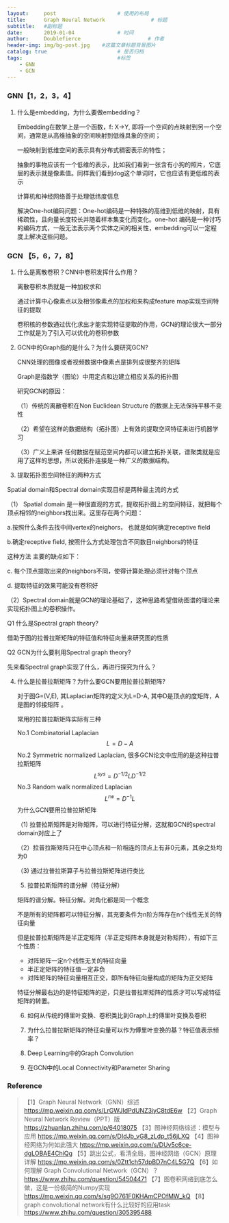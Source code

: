 ```yaml
---
layout:     post                    # 使用的布局
title:      Graph Neural Network               # 标题 
subtitle:   #副标题
date:       2019-01-04              # 时间
author:     Doublefierce                      # 作者
header-img: img/bg-post.jpg    #这篇文章标题背景图片
catalog: true                       # 是否归档
tags:                               #标签
    - GNN
    - GCN
---
```


### GNN【1，2，3，4】

1. 什么是embedding，为什么要做embedding？

   Embedding在数学上是一个函数，f: X->Y, 即将一个空间的点映射到另一个空间，通常是从高维抽象的空间映射到低维具象的空间；

   一般映射到低维空间的表示具有分布式稠密表示的特性；

   抽象的事物应该有一个低维的表示，比如我们看到一张含有小狗的照片，它底层的表示就是像素值。同样我们看到dog这个单词时，它也应该有更低维的表示

   计算机和神经网络善于处理低纬度信息

   解决One-hot编码问题：One-hot编码是一种特殊的高维到低维的映射，具有稀疏性，且向量长度较长并随着样本集变化而变化。one-hot 编码是一种讨巧的编码方式，一般无法表示两个实体之间的相关性，embedding可以一定程度上解决这些问题。

###  GCN 【5，6，7，8】

1. 什么是离散卷积？CNN中卷积发挥什么作用？

   离散卷积本质就是一种加权求和

   通过计算中心像素点以及相邻像素点的加权和来构成feature map实现空间特征的提取

   卷积核的参数通过优化求出才能实现特征提取的作用，GCN的理论很大一部分工作就是为了引入可以优化的卷积参数

2. GCN中的Graph指的是什么？为什么要研究GCN?

   CNN处理的图像或者视频数据中像素点是排列成很整齐的矩阵

   Graph是指数学（图论）中用定点和边建立相应关系的拓扑图

   研究GCN的原因：

   （1）传统的离散卷积在Non Euclidean Structure 的数据上无法保持平移不变性

   （2）希望在这样的数据结构（拓扑图）上有效的提取空间特征来进行机器学习

   （3）广义上来讲 任何数据在赋范空间内都可以建立拓扑关联，谱聚类就是应用了这样的思想，所以说拓扑连接是一种广义的数据结构。

3.  提取拓扑图空间特征的两种方式

   Spatial domain和Spectral domain实现目标是两种最主流的方式

   （1） Spatial domain 是一种很直观的方式，提取拓扑图上的空间特征，就把每个顶点相邻的neighbors找出来。这里存在两个问题：

   a.按照什么条件去找中间vertex的neighors， 也就是如何确定receptive field

   b.确定receptive field, 按照什么方式处理包含不同数目neighbors的特征

   这种方法 主要的缺点如下：

   c. 每个顶点提取出来的neighbors不同，使得计算处理必须针对每个顶点

   d. 提取特征的效果可能没有卷积好

   （2）Spectral domain就是GCN的理论基础了，这种思路希望借助图谱的理论来实现拓扑图上的卷积操作。

   Q1 什么是Spectral graph theory?

   借助于图的拉普拉斯矩阵的特征值和特征向量来研究图的性质

   Q2 GCN为什么要利用Spectral graph theory?

   先来看Spectral graph实现了什么，再进行探究为什么？

4. 什么是拉普拉斯矩阵？为什么要GCN要用拉普拉斯矩阵?

   对于图G=(V,E), 其Laplacian矩阵的定义为L=D-A, 其中D是顶点的度矩阵，A是图的邻接矩阵 。

   常用的拉普拉斯矩阵实际有三种

   No.1 Combinatorial Laplacian
   $$
   L=D-A
   $$
   No.2 Symmetric normalized Laplacian, 很多GCN论文中应用的是这种拉普拉斯矩阵
   $$
   L^{sys}=D^{-1/2}LD^{-1/2}
   $$
   No.3 Random walk normalized Laplacian
   $$
   L^{rw}=D^{-1}L
   $$
   为什么GCN要用拉普拉斯矩阵

   （1) 拉普拉斯矩阵是对称矩阵，可以进行特征分解，这就和GCN的spectral domain对应上了

   （2）拉普拉斯矩阵只在中心顶点和一阶相连的顶点上有非0元素，其余之处均为0

   （3) 通过拉普拉斯算子与拉普拉斯矩阵进行类比

   5. 拉普拉斯矩阵的谱分解（特征分解）

   矩阵的谱分解。特征分解。对角化都是同一个概念

   不是所有的矩阵都可以特征分解，其充要条件为n阶方阵存在n个线性无关的特征向量

   但是拉普拉斯矩阵是半正定矩阵（半正定矩阵本身就是对称矩阵），有如下三个性质：

   - 对阵矩阵一定n个线性无关的特征向量
   - 半正定矩阵的特征值一定非负
   - 对阵矩阵的特征向量相互正交，即所有特征向量构成的矩阵为正交矩阵

   特征分解最右边的是特征矩阵的逆，只是拉普拉斯矩阵的性质才可以写成特征矩阵的转置。

   6. 如何从传统的傅里叶变换、卷积类比到Graph上的傅里叶变换及卷积
   7. 为什么拉普拉斯矩阵的特征向量可以作为傅里叶变换的基？特征值表示频率？
   8. Deep Learning中的Graph Convolution

   9. 在GCN中的Local Connectivity和Parameter Sharing



###  Reference
> 【1】Graph Neural Network（GNN）综述 https://mp.weixin.qq.com/s/LrGWJIdPdUNZ3jyC8tdE6w
> 【2】Graph Neural Network Review（PPT）版 https://zhuanlan.zhihu.com/p/64018075
> 【3】图神经网络综述：模型与应用 https://mp.weixin.qq.com/s/DIdJb_vG8_zLdp_t56jLXQ
> 【4】图神经网络为何如此强大 https://mp.weixin.qq.com/s/DUv5c6ce-dgLOBAE4ChiQg
> 【5】跳出公式，看清全局，图神经网络（GCN）原理详解 
> https://mp.weixin.qq.com/s/0Ztt1ch57dpBD7nC4L5G7Q
> 【6】如何理解 Graph Convolutional Network（GCN）？https://www.zhihu.com/question/54504471
> 【7】图卷积网络到底怎么做，这是一份极简的Numpy实现 https://mp.weixin.qq.com/s/sg9O761F0KHAmCPOfMW_kQ
> 【8】graph convolutional network有什么比较好的应用task https://www.zhihu.com/question/305395488